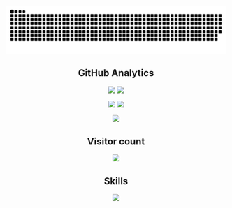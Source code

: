 <p align="center">
  <img src="https://raw.githubusercontent.com/platane/platane/output/github-contribution-grid-snake-dark.svg#gh-dark-mode-only" />
</p>

<h2 align="center">GitHub Analytics </h2>

<p align="center">
  <img src="http://github-profile-summary-cards.vercel.app/api/cards/stats?username=Sablaire&theme=apprentice" width="350" />
  <img src="http://github-profile-summary-cards.vercel.app/api/cards/productive-time?username=Sablaire&theme=apprentice&utcOffset=8" width="350" />
</p>
<p align="center">
  <img src="http://github-profile-summary-cards.vercel.app/api/cards/most-commit-language?username=Sablaire&theme=apprentice" width="350" />
  <img src="http://github-profile-summary-cards.vercel.app/api/cards/repos-per-language?username=Sablaire&theme=apprentice" width="350" />
</p>
<p align="center">
    <img src="http://github-profile-summary-cards.vercel.app/api/cards/profile-details?username=Sablaire&theme=apprentice" width="700" />
</p>

<h2 align="center">Visitor count </h2>
 <p align="center">
  <img src="https://profile-counter.glitch.me/Sablaire/count.svg?style=for-the-badge&color=79D2E6" />
</p>

<h2 align="center">Skills </h2>
<p align="center">
   <img src="https://simpleskill.icons.workers.dev/svg?i=tableau,powerbi,postgresql,mysql,python,r,c,delphi,fortran" /> 
</p>
